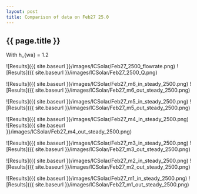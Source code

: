 ```yaml
---
layout: post
title: Comparison of data on Feb27 25.0
---
```

{{ page.title }}
-----------------
With h_{wa} = 1.2

![Results]({{ site.baseurl }}/images/ICSolar/Feb27_2500_flowrate.png) ![Results]({{ site.baseurl }}/images/ICSolar/Feb27_2500_Q.png)

![Results]({{ site.baseurl }}/images/ICSolar/Feb27_m6_in_steady_2500.png) ![Results]({{ site.baseurl }}/images/ICSolar/Feb27_m6_out_steady_2500.png)

![Results]({{ site.baseurl }}/images/ICSolar/Feb27_m5_in_steady_2500.png) ![Results]({{ site.baseurl }}/images/ICSolar/Feb27_m5_out_steady_2500.png)

![Results]({{ site.baseurl }}/images/ICSolar/Feb27_m4_in_steady_2500.png) ![Results]({{ site.baseurl }}/images/ICSolar/Feb27_m4_out_steady_2500.png)

![Results]({{ site.baseurl }}/images/ICSolar/Feb27_m3_in_steady_2500.png) ![Results]({{ site.baseurl }}/images/ICSolar/Feb27_m3_out_steady_2500.png)

![Results]({{ site.baseurl }}/images/ICSolar/Feb27_m2_in_steady_2500.png) ![Results]({{ site.baseurl }}/images/ICSolar/Feb27_m2_out_steady_2500.png)

![Results]({{ site.baseurl }}/images/ICSolar/Feb27_m1_in_steady_2500.png) ![Results]({{ site.baseurl }}/images/ICSolar/Feb27_m1_out_steady_2500.png)

